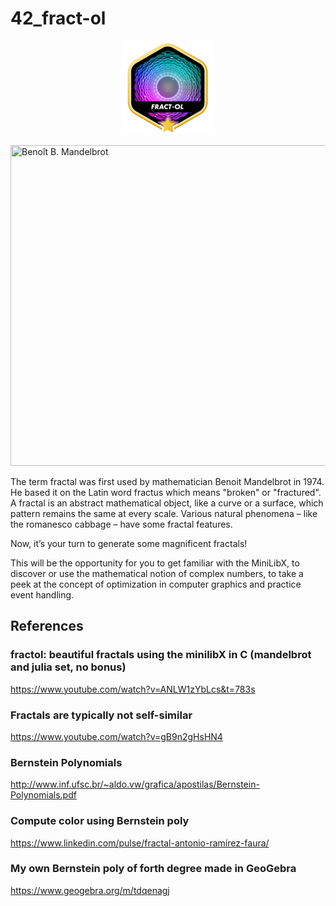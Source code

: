 # 42_fract-ol

<div align="center">
  <img src="image/fractol.png" alt="Fractol">
</div>

<img class="aligncenter size-large wp-image-3831 img-responsive" 
src="https://www2.ufjf.br/fractalize/wp-content/uploads/sites/229/2021/03/I1P3-e1620060325694-768x405.jpg" 
title="Benoît B. Mandelbrot" 
width="1024" 
height="513">

The term fractal was first used by mathematician Benoit Mandelbrot in 1974. He based
it on the Latin word fractus which means "broken" or "fractured".
A fractal is an abstract mathematical object, like a curve or a surface, which pattern
remains the same at every scale.
Various natural phenomena – like the romanesco cabbage – have some fractal features.

Now, it’s your turn to generate some magnificent fractals!

This will be the opportunity for you to get familiar with the MiniLibX, to discover
or use the mathematical notion of complex numbers, to take a peek at the concept of
optimization in computer graphics and practice event handling.

## References
### fractol: beautiful fractals using the minilibX in C (mandelbrot and julia set, no bonus)
https://www.youtube.com/watch?v=ANLW1zYbLcs&t=783s

### Fractals are typically not self-similar
https://www.youtube.com/watch?v=gB9n2gHsHN4

### Bernstein Polynomials
http://www.inf.ufsc.br/~aldo.vw/grafica/apostilas/Bernstein-Polynomials.pdf

### Compute color using Bernstein poly
https://www.linkedin.com/pulse/fractal-antonio-ramírez-faura/

### My own Bernstein poly of forth degree made in GeoGebra
https://www.geogebra.org/m/tdqenagj
